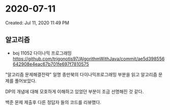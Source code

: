 # 2020-07-11

Created: Jul 11, 2020 11:49 PM

## 알고리즘

- boj 11052 다이나믹 프로그래밍
https://github.com/trigonotis97/AlgorithmWithJava/commit/ae5d398556642908e4eac67b701fe697f7810575

"알고리즘 문제해결전략" 일명 종만북의 다이나믹프로그래밍 부분을 읽고 알고리즘 문제를 풀어보았다.

DP의 개념에 대해 모호하게 이해하고 있었던 부분이 조금 선명해진 것 같다.

백준 문제 제출후 다른 정답자 들의 코드를 리뷰했다.
